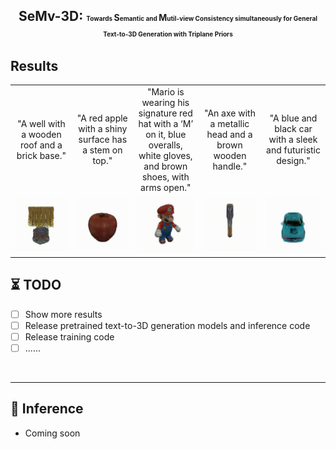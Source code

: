 

<div align="center">

<h2> SeMv-3D: <span style="font-size:10px"> Towards <span style="font-size:14px">S</span>emantic and <span style="font-size:14px">M</span>util-view Consistency simultaneously for  General Text-to-3D Generation with Triplane Priors </span> </h2> 
</div>

## Results
<table class="center">
  <!-- <td style="text-align:center;" width="50">Input Text</td> -->
  <td style="text-align:center;" width="170">"A well with a wooden roof and a brick base."</td>
  <td style="text-align:center;" width="170">"A red apple with a shiny surface has a stem on top."</td>
  <td style="text-align:center;" width="170">"Mario is wearing his signature red hat with a ‘M’ on it, blue overalls, white gloves, and brown shoes, with arms open."</td>
  <td style="text-align:center;" width="170">"An axe with a metallic head and a brown wooden handle."</td>
  <td style="text-align:center;" width="170">"A blue and black car with a sleek and futuristic design."</td>
  
  
  <tr>
  <td><img src=assets/output.gif width="170"></td>
  <td><img src=assets/output2.gif width="170"></td>
  <td><img src=assets/output5.gif width="170"></td>
  <td><img src=assets/output3.gif width="170"></td>
  <td><img src=assets/output4.gif width="170"></td>
  
  
</tr>
</table >

## ⏳ TODO
- [ ] Show more results
- [ ] Release pretrained text-to-3D generation models and inference code
- [ ] Release training code
- [ ] ......
<br>


---
## 💫 Inference 
- Coming soon
